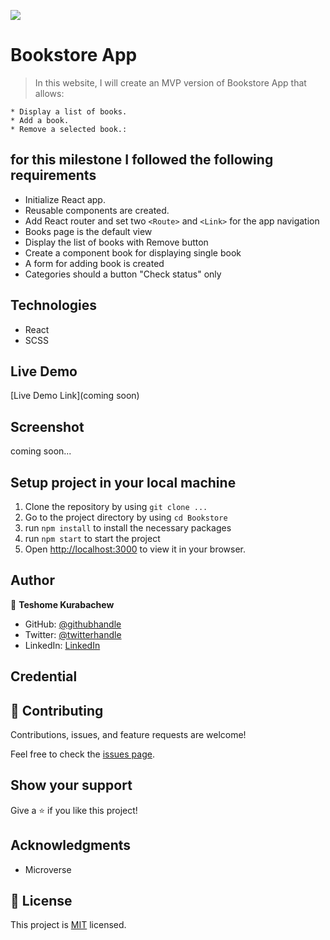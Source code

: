 ![](https://img.shields.io/badge/Microverse-blueviolet)

# Bookstore App

> In this website, I will create an MVP version of Bookstore App that allows:

    * Display a list of books.
    * Add a book.
    * Remove a selected book.:

## for this milestone I followed the following requirements

* Initialize React app.
* Reusable components are created.
* Add React router and set two `<Route>` and `<Link>` for the app navigation
* Books page is the default view
* Display the list of books with Remove button
* Create a component book for displaying single book
* A form for adding book is created
* Categories should a button "Check status" only

## Technologies

* React
* SCSS

## Live Demo

[Live Demo Link](coming soon)

## Screenshot

coming soon...

## Setup project in your local machine

1. Clone the repository by using `git clone ...`
2. Go to the project directory by using `cd Bookstore`
3. run `npm install` to install the necessary packages
4. run `npm start` to start the project
5. Open [http://localhost:3000](http://localhost:3000) to view it in your browser.

## Author

👤 **Teshome Kurabachew**

* GitHub: [@githubhandle](https://github.com/TesheMaximillan)
* Twitter: [@twitterhandle](https://twitter.com/TesheKura)
* LinkedIn: [LinkedIn](https://www.linkedin.com/in/teshome-kurabachew-aa8067180/)

## Credential

## 🤝 Contributing

Contributions, issues, and feature requests are welcome!

Feel free to check the [issues page](https://github.com/TesheMaximillan/Bookstore/issues).

## Show your support

Give a ⭐️ if you like this project!

## Acknowledgments

* Microverse

## 📝 License

This project is [MIT](./MIT.md) licensed.
